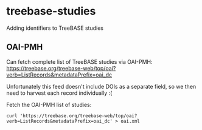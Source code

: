 # treebase-studies
Adding identifiers to TreeBASE studies

## OAI-PMH

Can fetch complete list of TreeBASE studies via OAI-PMH: https://treebase.org/treebase-web/top/oai?verb=ListRecords&metadataPrefix=oai_dc

Unfortunately this feed doesn't include DOIs as a separate field, so we then need to harvest each record individually :(

Fetch the OAI-PMH list of studies:

```
curl 'https://treebase.org/treebase-web/top/oai?verb=ListRecords&metadataPrefix=oai_dc' > oai.xml
```


